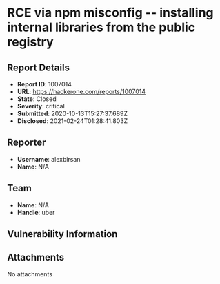 # RCE via npm misconfig -- installing internal libraries from the public registry

## Report Details
- **Report ID**: 1007014
- **URL**: https://hackerone.com/reports/1007014
- **State**: Closed
- **Severity**: critical
- **Submitted**: 2020-10-13T15:27:37.689Z
- **Disclosed**: 2021-02-24T01:28:41.803Z

## Reporter
- **Username**: alexbirsan
- **Name**: N/A

## Team
- **Name**: N/A
- **Handle**: uber

## Vulnerability Information


## Attachments
No attachments
